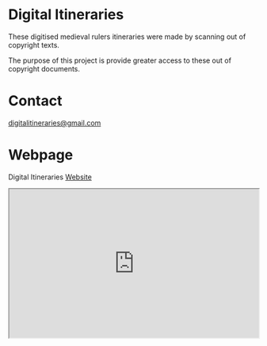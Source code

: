 # Digital Itineraries

These digitised medieval rulers itineraries were made by scanning out of copyright texts.

The purpose of this project is provide greater access to these out of copyright documents.

# Contact
digitalitineraries@gmail.com

# Webpage
Digital Itineraries [Website](https://lorenza10.github.io/digitalitineraries)
<iframe src="https://lorenza10.github.io/digitalitineraries/" style="width:100%; height:300px;"></iframe>